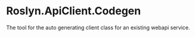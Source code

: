 # Roslyn.ApiClient.Codegen
The tool for the auto generating client class for an existing webapi service. 
